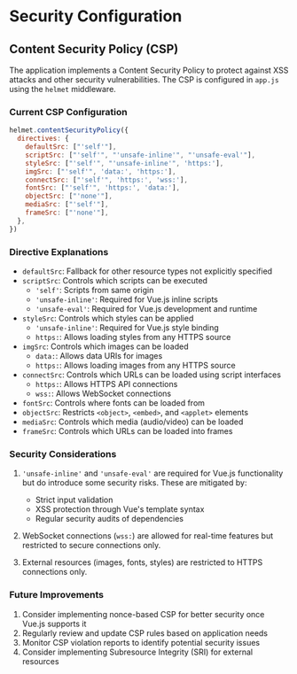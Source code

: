 # Security Configuration

## Content Security Policy (CSP)

The application implements a Content Security Policy to protect against XSS attacks and other security vulnerabilities. The CSP is configured in `app.js` using the `helmet` middleware.

### Current CSP Configuration

```javascript
helmet.contentSecurityPolicy({
  directives: {
    defaultSrc: ["'self'"],
    scriptSrc: ["'self'", "'unsafe-inline'", "'unsafe-eval'"],
    styleSrc: ["'self'", "'unsafe-inline'", 'https:'],
    imgSrc: ["'self'", 'data:', 'https:'],
    connectSrc: ["'self'", 'https:', 'wss:'],
    fontSrc: ["'self'", 'https:', 'data:'],
    objectSrc: ["'none'"],
    mediaSrc: ["'self'"],
    frameSrc: ["'none'"],
  },
})
```

### Directive Explanations

- `defaultSrc`: Fallback for other resource types not explicitly specified
- `scriptSrc`: Controls which scripts can be executed
  - `'self'`: Scripts from same origin
  - `'unsafe-inline'`: Required for Vue.js inline scripts
  - `'unsafe-eval'`: Required for Vue.js development and runtime
- `styleSrc`: Controls which styles can be applied
  - `'unsafe-inline'`: Required for Vue.js style binding
  - `https:`: Allows loading styles from any HTTPS source
- `imgSrc`: Controls which images can be loaded
  - `data:`: Allows data URIs for images
  - `https:`: Allows loading images from any HTTPS source
- `connectSrc`: Controls which URLs can be loaded using script interfaces
  - `https:`: Allows HTTPS API connections
  - `wss:`: Allows WebSocket connections
- `fontSrc`: Controls where fonts can be loaded from
- `objectSrc`: Restricts `<object>`, `<embed>`, and `<applet>` elements
- `mediaSrc`: Controls which media (audio/video) can be loaded
- `frameSrc`: Controls which URLs can be loaded into frames

### Security Considerations

1. `'unsafe-inline'` and `'unsafe-eval'` are required for Vue.js functionality but do introduce some security risks. These are mitigated by:
   - Strict input validation
   - XSS protection through Vue's template syntax
   - Regular security audits of dependencies

2. WebSocket connections (`wss:`) are allowed for real-time features but restricted to secure connections only.

3. External resources (images, fonts, styles) are restricted to HTTPS connections only.

### Future Improvements

1. Consider implementing nonce-based CSP for better security once Vue.js supports it
2. Regularly review and update CSP rules based on application needs
3. Monitor CSP violation reports to identify potential security issues
4. Consider implementing Subresource Integrity (SRI) for external resources
